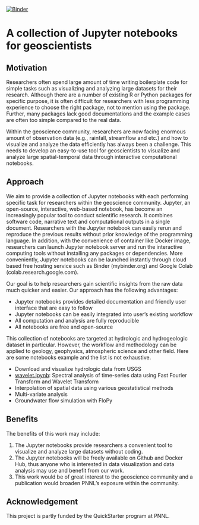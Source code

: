 [![Binder](https://mybinder.org/badge_logo.svg)](https://mybinder.org/v2/gh/pinshuai/jupyter-for-geoscience/master?urlpath=lab/tree/notebooks/index.ipynb)

# A collection of Jupyter notebooks for geoscientists

## Motivation

Researchers often spend large amount of time writing boilerplate code for simple tasks such as visualizing and analyzing large datasets for their research. Although there are a number of existing R or Python packages for specific purpose, it is often difficult for researchers with less programming experience to choose the right package, not to mention using the package. Further, many packages lack good documentations and the example cases are often too simple compared to the real data. 

Within the geoscience community, researchers are now facing enormous amount of observation data (e.g., rainfall, streamflow and etc.) and how to visualize and analyze the data efficiently has always been a challenge. This needs to develop an easy-to-use tool for geoscientists to visualize and analyze large spatial-temporal data through interactive computational notebooks.

## Approach
We aim to provide a collection of Jupyter notebooks with each performing specific task for researchers within the geoscience community. Jupyter, an open-source, interactive, web-based notebook, has become an increasingly popular tool to conduct scientific research. It combines software code, narrative text and computational outputs in a single document. Researchers with the Jupyter notebook can easily rerun and reproduce the previous results without prior knowledge of the programming language. In addition, with the convenience of container like Docker image, researchers can launch Jupyter notebook server and run the interactive computing tools without installing any packages or dependencies. More conveniently, Jupyter notebooks can be launched instantly through cloud based free hosting service such as Binder (mybinder.org) and Google Colab (colab.research.google.com).

Our goal is to help researchers gain scientific insights from the raw data much quicker and easier. Our approach has the following advantages:

- Jupyter notebooks provides detailed documentation and friendly user interface that are easy to follow 
- Jupyter notebooks can be easily integrated into user’s existing workflow
- All computation and analysis are fully reproducible
- All notebooks are free and open-source

This collection of notebooks are targeted at hydrologic and hydrogeologic dataset in particular. However, the workflow and methodology can be applied to geology, geophysics, atmospheric science and other field. Here are some notebooks example and the list is not exhaustive.


- Download and visualize hydrologic data from USGS 
- [wavelet.ipynb](wavelet.ipynb): Spectral analysis of time-series data using Fast Fourier Transform and Wavelet Transform
- Interpolation of spatial data using various geostatistical methods
- Multi-variate analysis
- Groundwater flow simulation with FloPy

## Benefits

The benefits of this work may include:

1. The Jupyter notebooks provide researchers a convenient tool to visualize and analyze large datasets without coding. 
2. The Jupyter notebooks will be freely available on Github and Docker Hub, thus anyone who is interested in data visualization and data analysis may use and benefit from our work. 
3. This work would be of great interest to the geoscience community and a publication would broaden PNNL’s exposure within the community. 

## Acknowledgement
This project is partly funded by the QuickStarter program at PNNL.
